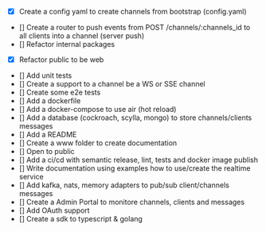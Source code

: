- [x] Create a config yaml to create channels from bootstrap (config.yaml)
- [\] Create a router to push events from POST /channels/:channels_id to all clients into a channel (server push)
- [] Refactor internal packages
- [x] Refactor public to be web
- [] Add unit tests
- [\] Create a support to a channel be a WS or SSE channel
- [] Create some e2e tests
- [] Add a dockerfile
- [] Add a docker-compose to use air (hot reload)
- [] Add a database (cockroach, scylla, mongo) to store channels/clients messages
- [] Add a README
- [] Create a www folder to create documentation
- [] Open to public
- [] Add a ci/cd with semantic release, lint, tests and docker image publish
- [] Write documentation using examples how to use/create the realtime service
- [] Add kafka, nats, memory adapters to pub/sub client/channels messages
- [] Create a Admin Portal to monitore channels, clients and messages
- [] Add OAuth support
- [] Create a sdk to typescript & golang
